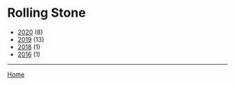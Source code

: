 # Rolling Stone

  * [2020](./rolling-stone-2020.md/) (8)
  * [2019](./rolling-stone-2019.md/) (13)
  * [2018](./rolling-stone-2018.md/) (1)
  * [2016](./rolling-stone-2016.md/) (1)

----

[Home](../)

